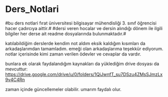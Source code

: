 # Ders_Notlari
#bu ders notlari fırat üniversitesi bilgisayar mühendisliği 3. sınıf öğrencisi hacer çadırcıya aittir.#
#dersi veren hocalar ve dersin alındığı dönem ile ilgili bilgiler her derse ait readme dosyalarında bulunmaktadır.#

katılabildiğim derslerde kendim not aldım eksik kaldığım kısımları da arkadaşlarımdan tamamladım. emeği olan arkadaşlarıma teşekkür ediyorum.
notlar içerisinde kimi zaman verilen ödevler ve cevaplar da vardır. 

bunlara ek olarak faydalandığım kaynakları da yüklediğim drive dosyası da mevcuttur: https://drive.google.com/drive/u/0/folders/1QiJwnfT_su7DSzu4ZMsSJmzLx9v4C4Rn

zaman içinde güncellemeler olabilir.
umarım faydalı olur.
